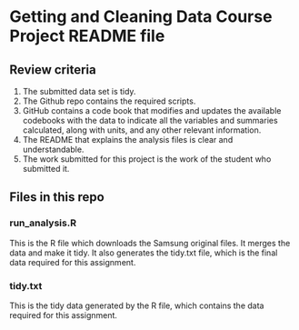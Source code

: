 # Getting and Cleaning Data Course Project README file



## Review criteria

1. The submitted data set is tidy.
2. The Github repo contains the required scripts.
3. GitHub contains a code book that modifies and updates the available codebooks with the data to indicate all the variables and summaries calculated, along with units, and any other relevant information.
4. The README that explains the analysis files is clear and understandable.
5. The work submitted for this project is the work of the student who submitted it.

## Files in this repo

### run_analysis.R

This is the R file which downloads the Samsung original files. It merges the data and make it tidy. It also generates the tidy.txt file, which is the final data required for this assignment.

### tidy.txt

This is the tidy data generated by the R file, which contains the data required for this assignment.

